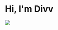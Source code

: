 # Hi, I'm Divv
<img src="[[file:///C:/Users/saxen/Pictures/Screenshots/banner.png](https://www.canva.com/design/DAFg2_HuCsM/l9l47sepThqzU-Jk1MUESw/view?utm_content=DAFg2_HuCsM&utm_campaign=designshare&utm_medium=link&utm_source=publishsharelink)](https://pbs.twimg.com/media/FuV8RKYaMAANd5j?format=png&name=900x900)">
